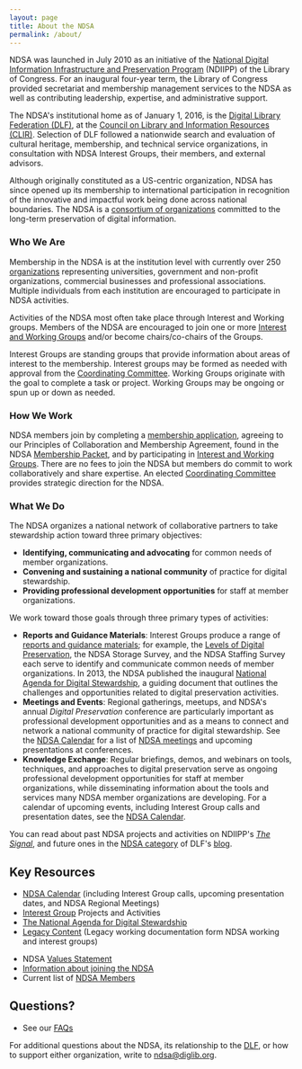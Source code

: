 ```yaml
---
layout: page
title: About the NDSA
permalink: /about/
---
```





NDSA was launched in July 2010 as an initiative of the [National Digital Information Infrastructure and Preservation Program](http://www.digitalpreservation.gov/index.php) (NDIIPP) of the Library of Congress. For an inaugural four-year term, the Library of Congress provided secretariat and membership management services to the NDSA as well as contributing leadership, expertise, and administrative support.

The NDSA's institutional home as of January 1, 2016, is the [Digital Library Federation (DLF)](https://www.diglib.org), at the [Council on Library and Information Resources (CLIR)](http://www.clir.org/). Selection of DLF followed a nationwide search and evaluation of cultural heritage, membership, and technical service organizations, in consultation with NDSA Interest Groups, their members, and external advisors.

Although originally constituted as a US-centric organization, NDSA has since opened up its membership to international participation in recognition of the innovative and impactful work being done across national boundaries. The NDSA is a [consortium of organizations](/members-list/) committed to the long-term preservation of digital information. 


### Who We Are

Membership in the NDSA is at the institution level with currently over 250 [organizations](/members-list/) representing universities, government and non-profit organizations, commercial businesses and professional associations. Multiple individuals from each institution are encouraged to participate in NDSA activities.  

Activities of the NDSA most often take place through Interest and Working groups. Members of the NDSA are encouraged to join one or more [Interest and Working Groups](/working-groups/) and/or become chairs/co-chairs of the Groups.  

Interest Groups are standing groups that provide information about areas of interest to the membership. Interest groups may be formed as needed with approval from the [Coordinating Committee](/leadership/). 
Working Groups originate with the goal to complete a task or project. Working Groups may be ongoing or spun up or down as needed.  


### How We Work
NDSA members join by completing a [membership application](https://docs.google.com/forms/d/e/1FAIpQLScAtyX61Rmnp0uxB7daaqnKEVSbgip2C7nO92C9Ybzox7LpEw/viewform), agreeing to our Principles of Collaboration and Membership Agreement, found in the NDSA [Membership Packet](/documents/Member_Packet_2018.pdf), and by participating in [Interest and Working Groups](/working-groups/). There are no fees to join the NDSA but members do commit to work collaboratively and share expertise. An elected [Coordinating Committee](/leadership/) provides strategic direction for the NDSA.

### What We Do
The NDSA organizes a national network of collaborative partners to take stewardship action toward three primary objectives:

- **Identifying, communicating and advocating** for common needs of member organizations.
- **Convening and sustaining a national community** of practice for digital stewardship.
- **Providing professional development opportunities** for staff at member organizations.

We work toward those goals through three primary types of activities:

- **Reports and Guidance Materials**: Interest Groups produce a range of [reports and guidance materials](/activities-overview/); for example, the [Levels of Digital Preservation](/activities/levels-of-digital-preservation/), the NDSA Storage Survey, and the NDSA Staffing Survey each serve to identify and communicate common needs of member organizations. In 2013, the NDSA published the inaugural [National Agenda for Digital Stewardship](/national-agenda/), a guiding document that outlines the challenges and opportunities related to digital preservation activities. 
- **Meetings and Events**: Regional gatherings, meetups, and NDSA's annual *Digital Preservation* conference are particularly important as professional development opportunities and as a means to connect and network a national community of practice for digital stewardship. See the [NDSA Calendar](/calendar/) for a list of [NDSA meetings](/meetings/) and upcoming presentations at conferences.
- **Knowledge Exchange**:  Regular briefings, demos, and webinars on tools, techniques, and approaches to digital preservation serve as ongoing professional development opportunities for staff at member organizations, while disseminating information about the tools and services many NDSA member organizations are developing. For a calendar of upcoming events, including Interest Group calls and presentation dates, see the [NDSA Calendar](/calendar/).

You can read about past NDSA projects and activities on NDIIPP's [*The Signal*](http://blogs.loc.gov/digitalpreservation/category/ndsa-2/), and future ones in the [NDSA category](https://www.diglib.org/topics/NDSA/) of DLF's [blog](https://www.diglib.org/news/).

## Key Resources
- [NDSA Calendar](/calendar/) (including Interest Group calls, upcoming presentation dates, and NDSA Regional Meetings)
- [Interest Group](/working-groups) Projects and Activities
- [The National Agenda for Digital Stewardship](/national-agenda/)
- [Legacy Content](/about/legacy-content/) (Legacy working documentation form NDSA working and interest groups)
<!-- - [NDSA Experts Guide](/experts-guide/)-->
- NDSA [Values Statement](/values/)
- [Information about joining the NDSA](/get-involved/)
- Current list of [NDSA Members](/members-list/)

## Questions?
- See our [FAQs](/faq/)

For additional questions about the NDSA, its relationship to the [DLF](https://www.diglib.org/), or how to support either organization, write to [ndsa@diglib.org](mailto:ndsa@diglib.org).
